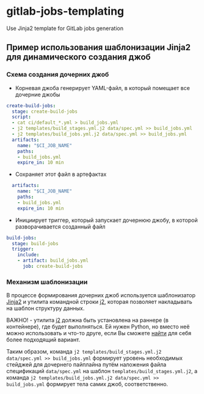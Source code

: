 # gitlab-jobs-templating
Use Jinja2 template for GitLab jobs generation

## Пример использования шаблонизации Jinja2 для динамического создания джоб

### Схема создания дочерних джоб

- Корневая джоба генерирует YAML-файл, в который помещает все дочерние джобы
```yaml
create-build-jobs:
  stage: create-build-jobs
  script:
  - cat ci/default_*.yml > build_jobs.yml
  - j2 templates/build_stages.yml.j2 data/spec.yml >> build_jobs.yml
  - j2 templates/build_jobs.yml.j2 data/spec.yml >> build_jobs.yml
  artifacts:
    name: "$CI_JOB_NAME"
    paths:
    - build_jobs.yml
    expire_in: 10 min
```
- Сохраняет этот файл в артефактах
```yaml
  artifacts:
    name: "$CI_JOB_NAME"
    paths:
    - build_jobs.yml
    expire_in: 10 min
```
- Инициирует триггер, который запускает дочернюю джобу, в которой разворачивается созданный файл
```yaml
build-jobs:
  stage: build-jobs
  trigger:
    include:
    - artifact: build_jobs.yml
      job: create-build-jobs
```
### Механизм шаблонизации

В процессе формирования дочерних джоб используется шаблонизатор [Jinja2](https://ru.wikipedia.org/wiki/Jinja) и утилита командной строки [j2](https://github.com/kolypto/j2cli), которая позволяет накладывать на шаблон структуру данных.

ВАЖНО! - утилита [j2](https://github.com/kolypto/j2cli) должна быть установлена на раннере (в контейнере), где будет выполняться. Ей нужен Python, но вместо неё можно использовать и что-то друге, если Вы сможете [найти](https://www.google.com/search?q=j2+template+utility) для себя более подходящий вариант.

Таким образом, команда `j2 templates/build_stages.yml.j2 data/spec.yml >> build_jobs.yml` формирует уровень необходимых стейджей для дочернего пайплайна путём наложения файла спецификаций `data/spec.yml` на шаблон `templates/build_stages.yml.j2`, а команда `j2 templates/build_jobs.yml.j2 data/spec.yml >> build_jobs.yml` формирует тела самих джоб, соответственно.


